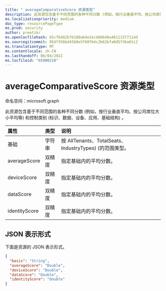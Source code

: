```yaml
---
title: " averageComparativeScore 资源类型"
description: 此资源包含基于不同范围的各种不同分数 (例如，按行业垂直平均、按公司席位大小平均等) 和控制类别 (标识、数据、设备、应用、基础结构) 。
ms.localizationpriority: medium
doc_type: resourcePageType
ms.prod: security
author: preetikr
ms.openlocfilehash: b5cf6482b76180a64e2ec468648a48113377114d
ms.sourcegitcommit: 95df356bd43b8e5f60fb4c2b62bfa0d5f36a61c2
ms.translationtype: MT
ms.contentlocale: zh-CN
ms.lasthandoff: 06/04/2022
ms.locfileid: "65900210"
---
```

#  <a name="averagecomparativescore-resource-type"></a>averageComparativeScore 资源类型

命名空间：microsoft.graph

此资源包含基于不同范围的各种不同分数 (例如，按行业垂直平均、按公司席位大小平均等) 和控制类别 (标识、数据、设备、应用、基础结构) 。

|属性 |类型 |说明 |
|:--|:--|:--|
|   基础   |   字符串  |   按 AllTenants、TotalSeats、IndustryTypes)  (的范围类型。  |
|   averageScore    |   双精度  | 指定基础内的平均分数。 |
|   deviceScore |   双精度  | 指定基础内的平均分数。 |
|   dataScore   |   双精度  | 指定基础内的平均分数。 |
|   identityScore   |   双精度  | 指定基础内的平均分数。 |

## <a name="json-representation"></a>JSON 表示形式

下面是资源的 JSON 表示形式。

<!-- {
  "blockType": "resource",
  "optionalProperties": [

  ],
  "@odata.type": "microsoft.graph.averageComparativeScore"
}-->

```json
{
  "basis": "String",
  "averageScore": "Double",
  "deviceScore": "Double",
  "dataScore": "Double",
  "identityScore": "Double"
}

```


<!-- {
  "type": "#page.annotation",
  "description": "averageComparativeScore resource",
  "keywords": "",
  "section": "documentation",
  "tocPath": ""
}-->


